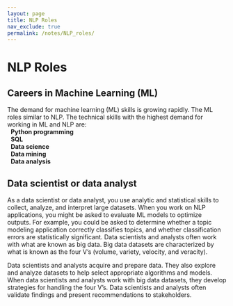 ```yaml
---
layout: page
title: NLP Roles
nav_exclude: true
permalink: /notes/NLP_roles/
---
```


# NLP Roles

## Careers in Machine Learning (ML)
The demand for machine learning (ML) skills is growing rapidly. The ML roles similar to NLP. The technical skills with the highest demand for working in ML and NLP are: <br>
&nbsp;  **Python programming** <br>
&nbsp;  **SQL** <br>
&nbsp;  **Data science** <br>
&nbsp;  **Data mining** <br>
&nbsp;  **Data analysis** <br>

## Data scientist or data analyst

As a data scientist or data analyst, you use analytic and statistical skills to collect, analyze, and interpret large datasets. When you work on NLP applications, you might be asked to evaluate ML models to optimize outputs. For example, you could be asked to determine whether a topic modeling application correctly classifies topics, and whether classification errors are statistically significant. Data scientists and analysts often work with what are known as big data. Big data datasets are characterized by what is known as the four V’s (volume, variety, velocity, and veracity). <br>

Data scientists and analysts acquire and prepare data. They also explore and analyze datasets to help select appropriate algorithms and models. When data scientists and analysts work with big data datasets, they develop strategies for handling the four V’s. Data scientists and analysts often validate findings and present recommendations to stakeholders.




